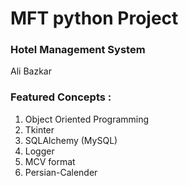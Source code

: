 # MFT python Project
### Hotel Management System
Ali Bazkar

### Featured Concepts :
1. Object Oriented Programming
2. Tkinter
3. SQLAlchemy (MySQL)
4. Logger
5. MCV format
6. Persian-Calender
